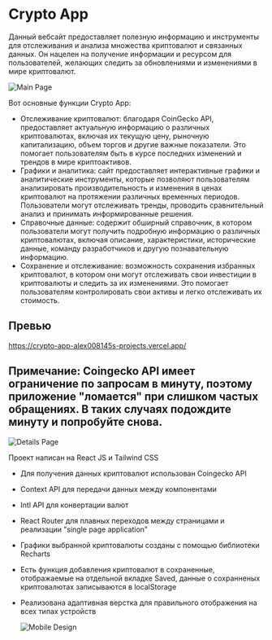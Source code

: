 # Crypto App

Данный вебсайт предоставляет полезную информацию и инструменты для отслеживания и анализа множества криптовалют и связанных данных. Он нацелен на получение информации и ресурсом для пользователей, желающих следить за обновлениями и изменениями в мире криптовалют.

![Main Page](https://github.com/user-attachments/assets/d7ec1a9b-4322-42a8-bdda-1601d54df3b8)

Вот основные функции Crypto App:
- Отслеживание криптовалют: благодаря CoinGecko API, предоставляет актуальную информацию о различных криптовалютах, включая их текущую цену, рыночную капитализацию, объем торгов и другие важные показатели. Это помогает пользователям быть в курсе последних изменений и трендов в мире криптоактивов.
- Графики и аналитика: сайт предоставляет интерактивные графики и аналитические инструменты, которые позволяют пользователям анализировать производительность и изменения в ценах криптовалют на протяжении различных временных периодов. Пользователи могут отслеживать тренды, проводить сравнительный анализ и принимать информированные решения.
- Справочные данные: содержит обширный справочник, в котором пользователи могут получить подробную информацию о различных криптовалютах, включая описание, характеристики, исторические данные, команду разработчиков и другую познавательную информацию.
- Сохранение и отслеживание: возможность сохранения избранных криптовалют, в котором они могут отслеживать свои инвестиции в криптовалюты и следить за их изменениями. Это помогает пользователям контролировать свои активы и легко отслеживать их стоимость.


## Превью 
https://crypto-app-alex008145s-projects.vercel.app/

## Примечание: Coingecko API имеет ограничение по запросам в минуту, поэтому приложение "ломается" при слишком частых обращениях. В таких случаях подождите минуту и попробуйте снова.


![Details Page](https://github.com/user-attachments/assets/4139e5b3-3a9a-4080-ae0d-18bfe80605ce)

Проект написан на React JS и Tailwind CSS
- Для получения данных криптовалют использован Coingecko API
- Context API для передачи данных между компонентами
- Intl API для конвертации валют
- React Router для плавных переходов между страницами и реализации "single page application"
- Графики выбранной криптовалюты созданы с помощью библиотеки Recharts
- Есть функция добавления криптовалют в сохраненные, отображаемые на отдельной вкладке Saved, данные о сохранненых криптовалютах записываются в localStorage
- Реализована адаптивная верстка для правильного отображения на всех типах устройств
  
  ![Mobile Design](https://github.com/user-attachments/assets/5a01b3f6-7cdd-429c-980e-e8fa6cfabbec)
